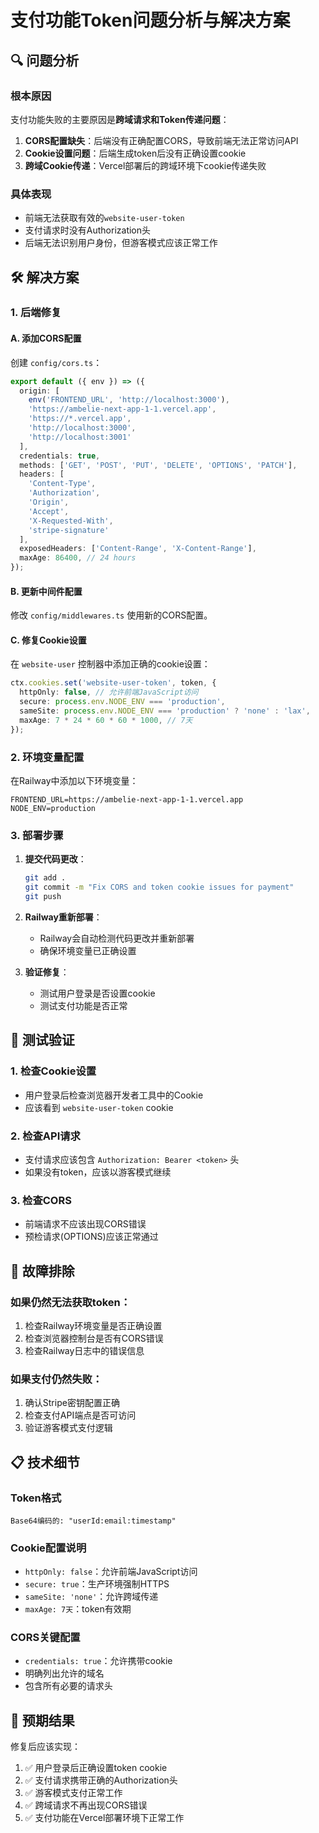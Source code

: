 # 支付功能Token问题分析与解决方案

## 🔍 问题分析

### 根本原因
支付功能失败的主要原因是**跨域请求和Token传递问题**：

1. **CORS配置缺失**：后端没有正确配置CORS，导致前端无法正常访问API
2. **Cookie设置问题**：后端生成token后没有正确设置cookie
3. **跨域Cookie传递**：Vercel部署后的跨域环境下cookie传递失败

### 具体表现
- 前端无法获取有效的`website-user-token`
- 支付请求时没有Authorization头
- 后端无法识别用户身份，但游客模式应该正常工作

## 🛠️ 解决方案

### 1. 后端修复

#### A. 添加CORS配置
创建 `config/cors.ts`：
```typescript
export default ({ env }) => ({
  origin: [
    env('FRONTEND_URL', 'http://localhost:3000'),
    'https://ambelie-next-app-1-1.vercel.app',
    'https://*.vercel.app',
    'http://localhost:3000',
    'http://localhost:3001'
  ],
  credentials: true,
  methods: ['GET', 'POST', 'PUT', 'DELETE', 'OPTIONS', 'PATCH'],
  headers: [
    'Content-Type',
    'Authorization',
    'Origin',
    'Accept',
    'X-Requested-With',
    'stripe-signature'
  ],
  exposedHeaders: ['Content-Range', 'X-Content-Range'],
  maxAge: 86400, // 24 hours
});
```

#### B. 更新中间件配置
修改 `config/middlewares.ts` 使用新的CORS配置。

#### C. 修复Cookie设置
在 `website-user` 控制器中添加正确的cookie设置：
```typescript
ctx.cookies.set('website-user-token', token, {
  httpOnly: false, // 允许前端JavaScript访问
  secure: process.env.NODE_ENV === 'production',
  sameSite: process.env.NODE_ENV === 'production' ? 'none' : 'lax',
  maxAge: 7 * 24 * 60 * 60 * 1000, // 7天
});
```

### 2. 环境变量配置

在Railway中添加以下环境变量：
```env
FRONTEND_URL=https://ambelie-next-app-1-1.vercel.app
NODE_ENV=production
```

### 3. 部署步骤

1. **提交代码更改**：
   ```bash
   git add .
   git commit -m "Fix CORS and token cookie issues for payment"
   git push
   ```

2. **Railway重新部署**：
   - Railway会自动检测代码更改并重新部署
   - 确保环境变量已正确设置

3. **验证修复**：
   - 测试用户登录是否设置cookie
   - 测试支付功能是否正常

## 🧪 测试验证

### 1. 检查Cookie设置
- 用户登录后检查浏览器开发者工具中的Cookie
- 应该看到 `website-user-token` cookie

### 2. 检查API请求
- 支付请求应该包含 `Authorization: Bearer <token>` 头
- 如果没有token，应该以游客模式继续

### 3. 检查CORS
- 前端请求不应该出现CORS错误
- 预检请求(OPTIONS)应该正常通过

## 🔧 故障排除

### 如果仍然无法获取token：
1. 检查Railway环境变量是否正确设置
2. 检查浏览器控制台是否有CORS错误
3. 检查Railway日志中的错误信息

### 如果支付仍然失败：
1. 确认Stripe密钥配置正确
2. 检查支付API端点是否可访问
3. 验证游客模式支付逻辑

## 📋 技术细节

### Token格式
```
Base64编码的: "userId:email:timestamp"
```

### Cookie配置说明
- `httpOnly: false`：允许前端JavaScript访问
- `secure: true`：生产环境强制HTTPS
- `sameSite: 'none'`：允许跨域传递
- `maxAge: 7天`：token有效期

### CORS关键配置
- `credentials: true`：允许携带cookie
- 明确列出允许的域名
- 包含所有必要的请求头

## 🎯 预期结果

修复后应该实现：
1. ✅ 用户登录后正确设置token cookie
2. ✅ 支付请求携带正确的Authorization头
3. ✅ 游客模式支付正常工作
4. ✅ 跨域请求不再出现CORS错误
5. ✅ 支付功能在Vercel部署环境下正常工作